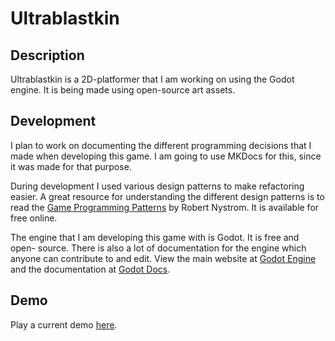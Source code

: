 # Ultrablastkin

## Description

Ultrablastkin is a 2D-platformer that I am working on using the Godot engine.
It is being made using open-source art assets.

## Development

I plan to work on documenting the different programming decisions that I made
when developing this game. I am going to use MKDocs for this, since it was
made for that purpose.

During development I used various design patterns to make refactoring easier.
A great resource for understanding the different design patterns is to read the
[Game Programming Patterns](https://gameprogrammingpatterns.com/contents.html)
by Robert Nystrom. It is available for free online.

The engine that I am developing this game with is Godot. It is free and open-
source. There is also a lot of documentation for the engine which anyone can
contribute to and edit. View the main website at
[Godot Engine](https://godotengine.org/) and the documentation at
[Godot Docs](https://docs.godotengine.org/).

## Demo

 Play a current demo <a href="/demos/ultrablastkin/html/ultrablastkin.html">here</a>.
